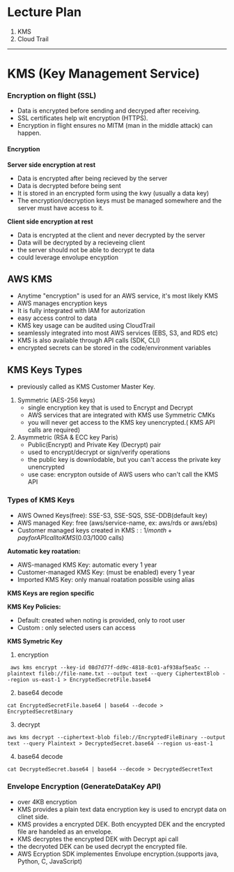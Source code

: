 # Lecture Plan

1. KMS
2. Cloud Trail

---

# KMS (Key Management Service)

### Encryption on flight (SSL)

- Data is encrypted before sending and decryped after receiving.
- SSL certificates help wit encryption (HTTPS).
- Encryption in flight ensures no MITM (man in the middle attack) can happen.

#### Encryption

**Server side encryption at rest**

- Data is encrypted after being recieved by the server
- Data is decrypted before being sent
- It is stored in an encrypted form using the kwy (usually a data key)
- The encryption/decryption keys must be managed somewhere and the server must have access to it.

**Client side encryption at rest**

- Data is encrypted at the client and never decrypted by the server
- Data will be decrypted by a recieveing client
- the server should not be able to decrypt te data
- could leverage envolupe encyption

## AWS KMS

- Anytime "encryption" is used for an AWS service, it's most likely KMS
- AWS manages encryption keys
- It is fully integrated with IAM for autorization
- easy access control to data
- KMS key usage can be audited using CloudTrail
- seamlessly integrated into most AWS services (EBS, S3, and RDS etc)
- KMS is also available through API calls (SDK, CLI)
- encrypted secrets can be stored in the code/environment variables

## KMS Keys Types

- previously called as KMS Customer Master Key.

1. Symmetric (AES-256 keys)
    - single encryption key that is used to Encrypt and Decrypt
    - AWS services that are integrated with KMS use Symmetric CMKs 
    - you will never get access to the KMS key unencrypted.( KMS API calls are required)
2. Asymmetric (RSA & ECC key Paris)
    - Public(Encrypt) and Private Key (Decrypt) pair
    - used to encrypt/decrypt or sign/verify operations
    - the public key is downlodable, but you can't access the private key unencrypted
    - use case: encrypton outside of AWS users who can't call the KMS API

### Types of KMS Keys

- AWS Owned Keys(free): SSE-S3, SSE-SQS, SSE-DDB(default key)
- AWS managed Key: free (aws/service-name, ex: aws/rds or aws/ebs)
- Customer managed keys created in KMS : : $1/month + pay for API call to KMS ($0.03/1000 calls)

**Automatic key roatation:**

- AWS-managed KMS Key: automatic every 1 year
- Customer-managed KMS Key: (must be enabled) every 1 year
- Imported KMS Key: only manual roatation possible using alias

**KMS Keys are region specific**

**KMS Key Policies:**

- Default: created when noting is provided, only to root user 
- Custom : only selected users can access



**KMS Symetric Key**


1. encryption

```
 aws kms encrypt --key-id 08d7d77f-dd9c-4818-8c01-af938af5ea5c --plaintext fileb://file-name.txt --output text --query CiphertextBlob --region us-east-1 > EncryptedSecretFile.base64
```

2. base64 decode

```
cat EncryptedSecretFile.base64 | base64 --decode > EncryptedSecretBinary
```

3. decrypt

```
aws kms decrypt --ciphertext-blob fileb://EncryptedFileBinary --output text --query Plaintext > DecryptedSecret.base64 --region us-east-1
```

4. base64 decode

```
cat DecryptedSecret.base64 | base64 --decode > DecryptedSecretText
```

### Envelope Encryption (GenerateDataKey API)

- over 4KB encryption
- KMS provides a plain text data encryption key is used to encrypt data on clinet side.
- KMS provides a encrypted DEK. Both encyypted DEK and the encrypted file are handeled as an envelope.
- KMS decryptes the encrypted DEK with Decrypt api call
- the decryoted DEK can be used decrypt the encrypted file.
- AWS Ecryption SDK implementes Envolupe encryption.(supports java, Python, C, JavaScript)